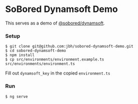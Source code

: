 # SoBored Dynamsoft Demo

This serves as a demo of [@sobored/dynamsoft](https://www.npmjs.com/package/@sobored/dynamsoft).

### Setup

```
$ git clone git@github.com:jbh/sobored-dynamsoft-demo.git
$ cd sobored-dynamsoft-demo
$ npm install
$ cp src/environments/environment.example.ts src/environments/environment.ts
```

Fill out `dynamsoft_key` in the copied `environment.ts`

### Run

```
$ ng serve
```
